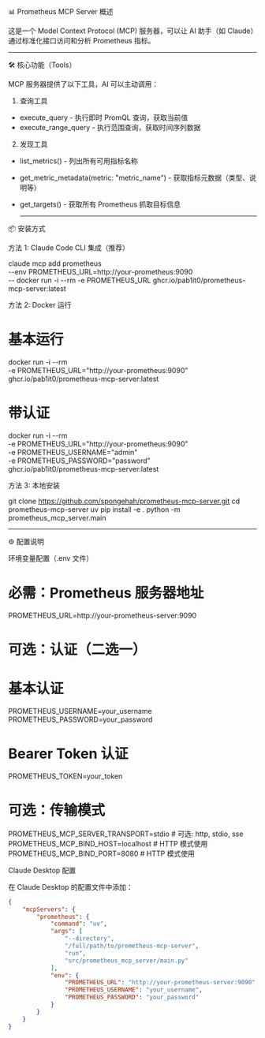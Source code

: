 📊 Prometheus MCP Server 概述

这是一个 Model Context Protocol (MCP) 服务器，可以让 AI 助手（如
Claude）通过标准化接口访问和分析 Prometheus 指标。

  ---
🛠️ 核心功能（Tools）

MCP 服务器提供了以下工具，AI 可以主动调用：

1. 查询工具

- execute_query - 执行即时 PromQL 查询，获取当前值
- execute_range_query - 执行范围查询，获取时间序列数据

2. 发现工具

- list_metrics() - 列出所有可用指标名称
- get_metric_metadata(metric: "metric_name") - 获取指标元数据（类型、说明等）
- get_targets() - 获取所有 Prometheus 抓取目标信息

  ---
📦 安装方式

方法 1: Claude Code CLI 集成（推荐）

claude mcp add prometheus \
--env PROMETHEUS_URL=http://your-prometheus:9090 \
-- docker run -i --rm -e PROMETHEUS_URL
ghcr.io/pab1it0/prometheus-mcp-server:latest

方法 2: Docker 运行

# 基本运行
docker run -i --rm \
-e PROMETHEUS_URL="http://your-prometheus:9090" \
ghcr.io/pab1it0/prometheus-mcp-server:latest

# 带认证
docker run -i --rm \
-e PROMETHEUS_URL="http://your-prometheus:9090" \
-e PROMETHEUS_USERNAME="admin" \
-e PROMETHEUS_PASSWORD="password" \
ghcr.io/pab1it0/prometheus-mcp-server:latest

方法 3: 本地安装

git clone https://github.com/spongehah/prometheus-mcp-server.git
cd prometheus-mcp-server
uv pip install -e .
python -m prometheus_mcp_server.main

  ---
⚙️ 配置说明

环境变量配置（.env 文件）

# 必需：Prometheus 服务器地址
PROMETHEUS_URL=http://your-prometheus-server:9090

# 可选：认证（二选一）
# 基本认证
PROMETHEUS_USERNAME=your_username
PROMETHEUS_PASSWORD=your_password

# Bearer Token 认证
PROMETHEUS_TOKEN=your_token

# 可选：传输模式
PROMETHEUS_MCP_SERVER_TRANSPORT=stdio  # 可选: http, stdio, sse
PROMETHEUS_MCP_BIND_HOST=localhost     # HTTP 模式使用
PROMETHEUS_MCP_BIND_PORT=8080          # HTTP 模式使用

Claude Desktop 配置

在 Claude Desktop 的配置文件中添加：
```json
{
    "mcpServers": {
        "prometheus": {
            "command": "uv",
            "args": [
                "--directory",
                "/full/path/to/prometheus-mcp-server",
                "run",
                "src/prometheus_mcp_server/main.py"
            ],
            "env": {
                "PROMETHEUS_URL": "http://your-prometheus-server:9090",
                "PROMETHEUS_USERNAME": "your_username",
                "PROMETHEUS_PASSWORD": "your_password"
            }
        }
    }
}
```
